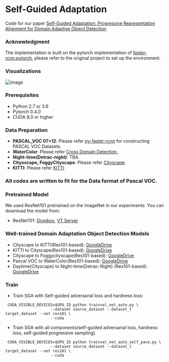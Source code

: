 # Self-Guided Adaptation

Code for our paper [Self-Guided Adaptation: Progressive Representation Alignment for Domain Adaptive Object Detection](https://arxiv.org/abs/2003.08777)

### Acknowledgment

The implementation is built on the pytorch implementation of [faster-rcnn.pytorch](https://github.com/jwyang/faster-rcnn.pytorch), please refer to the original project to set up the environment.

### Visualizations
![image](https://github.com/ZongxianLee/SGA_DA_Detection/blob/master/docs/fig_vis.png)


### Prerequisites

* Python 2.7 or 3.6
* Pytorch 0.4.0
* CUDA 8.0 or higher

### Data Preparation

* **PASCAL_VOC 07+12**: Please refer [py-faster-rcnn](https://github.com/rbgirshick/py-faster-rcnn#beyond-the-demo-installation-for-training-and-testing-models) for constructing PASCAL VOC Datasets.
* **WaterColor**: Please refer [Cross Domain Detection ](https://github.com/naoto0804/cross-domain-detection/tree/master/datasets). 
* **Night-time(Detrac-night)**: TBA.
* **Citysscape, FoggyCityscape**: Please refer [Cityscape](https://www.cityscapes-dataset.com/).
* **KITTI**: Please refer [KITTI](http://www.cvlibs.net/datasets/kitti/raw_data.php?type=residential)

### All codes are written to fit for the Data format of Pascal VOC.

### Pretrained Model

We used ResNet101 pretrained on the ImageNet in our experiments. You can download the model from:

* ResNet101: [Dropbox](https://www.dropbox.com/s/iev3tkbz5wyyuz9/resnet101_caffe.pth?dl=0), [VT Server](https://filebox.ece.vt.edu/~jw2yang/faster-rcnn/pretrained-base-models/resnet101_caffe.pth)


### Well-trained Domain Adaptation Object Detection Models

* Cityscape to KITTI(Res101-based): [GoogleDrive](https://drive.google.com/open?id=1WJEOWzaM6T5mBimaQniPxb62ipEoaOz5)
* KITTI to Cityscape(Res101-based): [GoogleDrive](https://drive.google.com/open?id=1436aIDyv8xXf8pjlfUxK6J69nN6aeMRb)
* Cityscape to Foggycityscape(Res101-based): [GoogleDrive](https://drive.google.com/open?id=1XJdJHRLYUi6XxJWkm1MZQwEBEeTtQszS)
* Pascal VOC to WaterColor(Res101-based): [GoogleDrive](https://drive.google.com/open?id=1bDjEkJCjz2DHP90ATUQL5wVwD4Qmq2fF)
* Daytime(Cityscape) to Night-time(Detrac-Night) (Res101-based): [GoogleDrive](https://drive.google.com/open?id=1ZAhVHfI4sP4jotUQfc96qWIyChp2LXK_)

### Train
* Train SGA with Self-guided adversarial loss and hardness loss:
```
 CUDA_VISIBLE_DEVICES=$GPU_ID python trainval_net_auto.py \
                    --dataset source_dataset --dataset_t target_dataset --net res101 \
                    --cuda
```

* Train SGA with all components(self-guided adversarial loss, hardness loss, self-guided progressive sampling)
```
 CUDA_VISIBLE_DEVICES=$GPU_ID python trainval_net_auto_self_pace.py \
                    --dataset source_dataset --dataset_t target_dataset --net res101 \
                    --cuda
```
